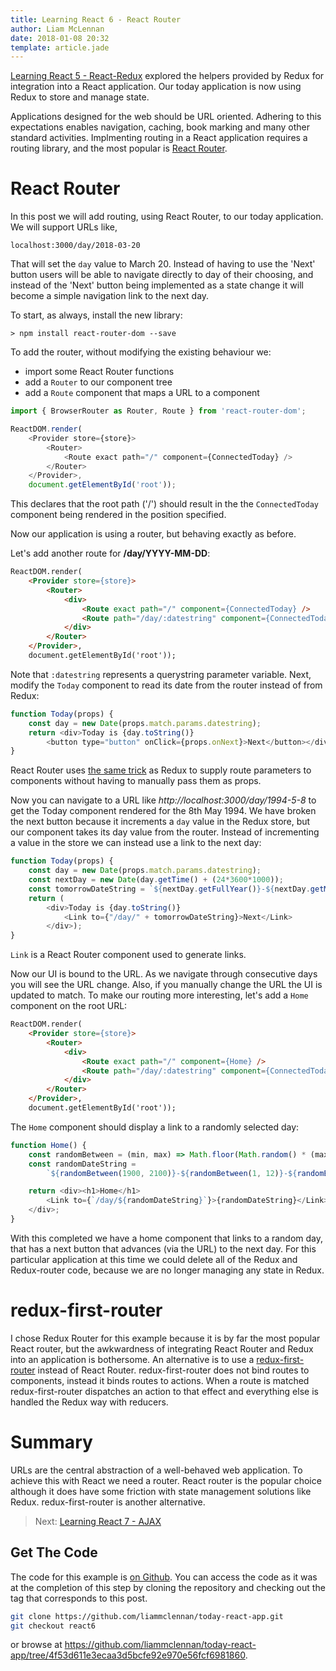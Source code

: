 ```yaml
---
title: Learning React 6 - React Router
author: Liam McLennan
date: 2018-01-08 20:32
template: article.jade
---
```


[Learning React 5 - React-Redux](/articles/2018-01-05-react-5-react-redux/) explored the helpers provided by Redux for integration into a React application. Our today application is now using Redux to store and manage state. 

Applications designed for the web should be URL oriented. Adhering to this expectations enables navigation, caching, book marking and many other standard activities. Implmenting routing in a React application requires a routing library, and the most popular is [React Router](https://reacttraining.com/react-router/web/guides/quick-start).

React Router
===========

In this post we will add routing, using React Router, to our today application. We will support URLs like,

```
localhost:3000/day/2018-03-20
```

That will set the `day` value to March 20. Instead of having to use the 'Next' button users will be able to navigate directly to day of their choosing, and instead of the 'Next' button being implemented as a state change it will become a simple navigation link to the next day. 

To start, as always, install the new library:

```
> npm install react-router-dom --save
```

To add the router, without modifying the existing behaviour we: 

* import some React Router functions
* add a `Router` to our component tree
* add a `Route` component that maps a URL to a component

```javascript
import { BrowserRouter as Router, Route } from 'react-router-dom';

ReactDOM.render(
    <Provider store={store}>
        <Router>
            <Route exact path="/" component={ConnectedToday} />
        </Router>
    </Provider>, 
    document.getElementById('root'));
```

This declares that the root path ('/') should result in the the `ConnectedToday` component being rendered in the position specified. 

Now our application is using a router, but behaving exactly as before. 

Let's add another route for **/day/YYYY-MM-DD**:

```html
ReactDOM.render(
    <Provider store={store}>
        <Router>
            <div>
                <Route exact path="/" component={ConnectedToday} />
                <Route path="/day/:datestring" component={ConnectedToday} />
            </div>
        </Router>
    </Provider>,
    document.getElementById('root'));
```

Note that `:datestring` represents a querystring parameter variable. Next, modify the `Today` component to read its date from the router instead of from Redux:

```javascript
function Today(props) {
    const day = new Date(props.match.params.datestring);
    return <div>Today is {day.toString()} 
        <button type="button" onClick={props.onNext}>Next</button></div>;
}
```

React Router uses [the same trick](https://reactjs.org/docs/context.html) as Redux to supply route parameters to components without having to manually pass them as props. 

Now you can navigate to a URL like *http://localhost:3000/day/1994-5-8* to get the Today component rendered for the 8th May 1994. We have broken the next button because it increments a `day` value in the Redux store, but our component takes its day value from the router. Instead of incrementing a value in the store we can instead use a link to the next day:

```javascript
function Today(props) {
    const day = new Date(props.match.params.datestring);
    const nextDay = new Date(day.getTime() + (24*3600*1000));
    const tomorrowDateString = `${nextDay.getFullYear()}-${nextDay.getMonth()+1}-${nextDay.getDate()}`;
    return (
        <div>Today is {day.toString()} 
            <Link to={"/day/" + tomorrowDateString}>Next</Link>
        </div>);
}
```

`Link` is a React Router component used to generate links.

Now our UI is bound to the URL. As we navigate through consecutive days you will see the URL change. Also, if you manually change the URL the UI is updated to match. To make our routing more interesting, let's add a `Home` component on the root URL:

```html
ReactDOM.render(
    <Provider store={store}>
        <Router>
            <div>
                <Route exact path="/" component={Home} />
                <Route path="/day/:datestring" component={ConnectedToday} />
            </div>
        </Router>
    </Provider>,
    document.getElementById('root'));
```

The `Home` component should display a link to a randomly selected day:

```javascript
function Home() {
    const randomBetween = (min, max) => Math.floor(Math.random() * (max-min+1) + min);
    const randomDateString = 
        `${randomBetween(1900, 2100)}-${randomBetween(1, 12)}-${randomBetween(1, 28)}`;

    return <div><h1>Home</h1>
        <Link to={`/day/${randomDateString}`}>{randomDateString}</Link>
    </div>;
}
```

With this completed we have a home component that links to a random day, that has a next button that advances (via the URL) to the next day. For this particular application at this time we could delete all of the Redux and Redux-router code, because we are no longer managing any state in Redux. 

redux-first-router
========

I chose Redux Router for this example because it is by far the most popular React router, but the awkwardness of integrating React Router and Redux into an application is bothersome. An alternative is to use a [redux-first-router](https://github.com/faceyspacey/redux-first-router) instead of React Router. redux-first-router does not bind routes to components, instead it binds routes to actions. When a route is matched redux-first-router dispatches an action to that effect and everything else is handled the Redux way with reducers. 

Summary
======

URLs are the central abstraction of a well-behaved web application. To achieve this with React we need a router. React router is the popular choice although it does have some friction with state management solutions like Redux. redux-first-router is another alternative. 

> Next: [Learning React 7 - AJAX](/articles/2018-01-10-react-7-ajax/)

Get The Code
------------

The code for this example is [on Github](https://github.com/liammclennan/today-react-app). You can access the code as it was at the completion of this step by cloning the repository and checking out the tag that corresponds to this post. 

```bash
git clone https://github.com/liammclennan/today-react-app.git
git checkout react6 
```

or browse at https://github.com/liammclennan/today-react-app/tree/4f53d611e3ecaa3d5bcfe92e970e56fcf6981860.